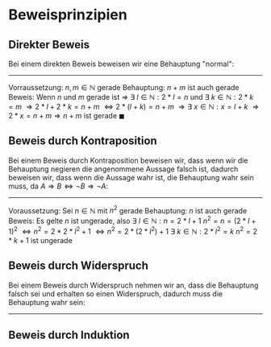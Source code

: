 # Beweisprinzipien
## Direkter Beweis
Bei einem direkten Beweis beweisen wir eine Behauptung "normal":

---
Vorraussetzung: $n,m \in\mathbb{N}$ gerade
Behauptung: $n+m$ ist auch gerade
Beweis: Wenn $n$ und $m$ gerade ist $\Rightarrow$ $\exists\  l\in\mathbb{N}:2*l=n$ und $\exists\  k\in\mathbb{N}:2*k=m$
$\Rightarrow 2*l+2*k=n+m$
$\Leftrightarrow 2*(l+k)=n+m$
$\Rightarrow \exists\ x\in\mathbb{N}:x=l+k$
$\Rightarrow 2*x=n+m\Rightarrow n+m$ ist gerade $\blacksquare$
## Beweis durch Kontraposition
Bei einem Beweis durch Kontraposition beweisen wir, dass wenn wir die Behauptung negieren die angenommene Aussage falsch ist, dadurch beweisen wir, dass wenn die Aussage wahr ist, die Behauptung wahr sein muss, da
$A\Rightarrow B\Leftrightarrow \neg B\Rightarrow\neg A$:

---
Voraussetzung: Sei $n\in\mathbb{N}$ mit $n^2$ gerade
Behauptung: $n$ ist auch gerade
Beweis: Es gelte $n$ ist ungerade, also $\exists\ l\in\mathbb{N}:n=2*l+1$
$n^2 = n = (2*l+1)^2$
$\Leftrightarrow n^2=2*2*l^2+1$
$\Leftrightarrow n^2=2*(2*l^2)+1$
$\exists\ k\in\mathbb{N}:2*l^2=k$
$n^2=2*k+1$ ist ungerade
## Beweis durch Widerspruch
Bei einem Beweis durch Widerspruch nehmen wir an, dass die Behauptung falsch sei und erhalten so einen Widerspruch, dadurch muss die Behauptung wahr sein:

---
## Beweis durch Induktion
